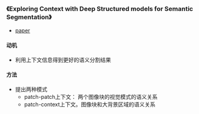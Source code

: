 ### 《Exploring Context with Deep Structured models for Semantic Segmentation》
* [paper](paper/14.402-17-Exploring-Context-with-Deep-Structured-models-for-Semantic-Segmentation.pdf)

#### 动机

* 利用上下文信息得到更好的语义分割结果

#### 方法

* 提出两种模式
  * patch-patch上下文： 两个图像块的视觉模式的语义关系
  * patch-context上下文。图像块和大背景区域的语义关系

